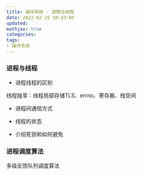 ```yaml
---
title: 操作系统 - 进程与线程
date: 2022-02-25 10:43:03
updated:
mathjax: true
categories:
tags: 
- 操作系统
---
```

### 进程与线程

* 进程线程的区别

线程独享：线程局部存储TLS、errno、寄存器、栈空间

* 进程间通信方式

* 线程的状态

* 介绍死锁和如何避免

### 进程调度算法

多级反馈队列调度算法
